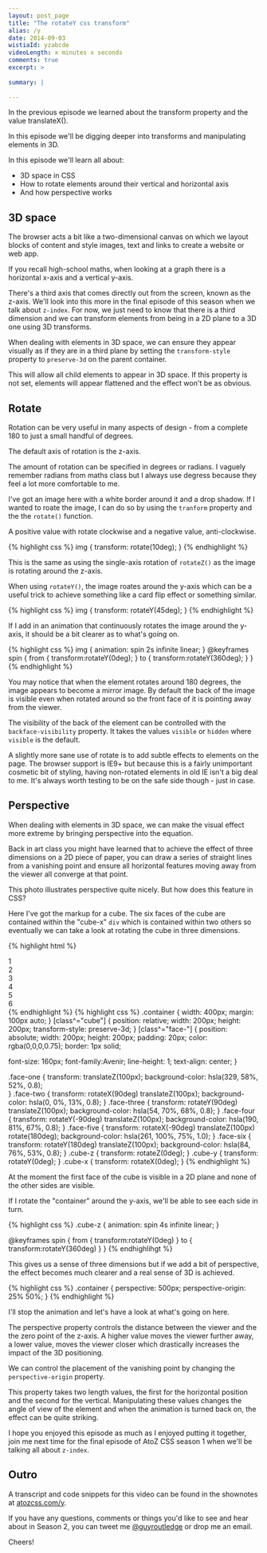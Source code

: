 ```yaml
---
layout: post_page
title: "The rotateY css transform"
alias: /y
date: 2014-09-03
wistiaId: yzabcde
videoLength: x minutes x seconds
comments: true
excerpt: >
  
summary: |
  
---
```


In the previous episode we learned about the transform property and the
value translateX().

In this episode we'll be digging deeper into transforms and manipulating
elements in 3D.

In this episode we'll learn all about:

* 3D space in CSS
* How to rotate elements around their vertical and horizontal axis
* And how perspective works 

## 3D space

The browser acts a bit like a two-dimensional canvas on which we layout
blocks of content and style images, text and links to create a website
or web app.

If you recall high-school maths, when looking at a graph there is
a horizontal x-axis and a vertical y-axis.

There's a third axis that comes directly out from the screen, known as
the z-axis. We'll look into this more in the final episode of this
season when we talk about `z-index`. For now, we just need to know that
there is a third dimension and we can transform elements from being in
a 2D plane to a 3D one using 3D transforms.

When dealing with elements in 3D space, we can ensure they appear
visually as if they are in a third plane by setting the
`transform-style` property to `preserve-3d` on the parent container. 

This will allow all child elements to appear in 3D space. If this
property is not set, elements will appear flattened and the effect won't
be as obvious.

## Rotate

Rotation can be very useful in many aspects of design - from a complete
180 to just a small handful of degrees. 

The default axis of rotation is the z-axis.

The amount of rotation can be specified in degrees or radians.
I vaguely remember radians from maths class but I always use degress
because they feel a lot more comfortable to me.

I've got an image here with a white border around it and a drop shadow.
If I wanted to roate the image, I can do so by using the `tranform`
property and the the `rotate()` function.

A positive value with rotate clockwise and a negative value,
anti-clockwise.

{% highlight css %}
img {
	transform: rotate(10deg);
}
{% endhighlight %}

This is the same as using the single-axis rotation of `rotateZ()` as the
image is rotating around the z-axis.

When using `rotateY()`, the image roates around the y-axis which can be
a useful trick to achieve something like a card flip effect or something
similar. 

{% highlight css %}
img {
	transform: rotateY(45deg);
}
{% endhighlight %}

If I add in an animation that continuously rotates the image around the
y-axis, it should be a bit clearer as to what's going on.

{% highlight css %}
img {
	animation: spin 2s infinite linear;
}
@keyframes spin {
	from { transform:rotateY(0deg); }
	to { transform:rotateY(360deg); }
}
{% endhighlight %}

You may notice that when the element rotates around 180 degrees, the
image appears to become a mirror image. By default the back of the image
is visible even when rotated around so the front face of it is pointing
away from the viewer. 

The visibility of the back of the element can be controlled with the
`backface-visibility` property. It takes the values `visible` or
`hidden` where `visible` is the default.

A slightly more sane use of rotate is to add subtle effects to elements
on the page. The browser support is IE9+ but because this is a fairly
unimportant cosmetic bit of styling, having non-rotated elements in old
IE isn't a big deal to me. It's always worth testing to be on the safe
side though - just in case.

## Perspective

When dealing with elements in 3D space, we can make the visual effect
more extreme by bringing perspective into the equation.

Back in art class you might have learned that to achieve the effect of
three dimensions on a 2D piece of paper, you can draw a series of
straight lines from a vanishing point and ensure all horizontal features
moving away from the viewer all converge at that point.

This photo illustrates perspective quite nicely. But how does this
feature in CSS?

Here I've got the markup for a cube. The six faces of the cube are
contained within the "cube-x" `div` which is contained within two others
so eventually we can take a look at rotating the cube in three
dimensions.

{% highlight html %}
<div class="container">
	<div class="cube-z">
		<div class="cube-y">
			<div class="cube-x">
				<div class="face-one">1</div>
				<div class="face-two">2</div>
				<div class="face-three">3</div>
				<div class="face-four">4</div>
				<div class="face-five">5</div>
				<div class="face-six">6</div>
			</div>
		</div>
	</div>
</div>
{% endhighlight %}
{% highlight css %}
.container {
  width: 400px;
  margin: 100px auto;
}
[class^="cube"] {
  position: relative;
  width: 200px;
  height: 200px;
  transform-style: preserve-3d;
}
[class^="face-"] {
  position: absolute;
  width: 200px;
  height: 200px;
  padding: 20px;
  color: rgba(0,0,0,0.75);
  border: 1px solid;

  font-size: 160px;
  font-family:Avenir;
  line-height: 1;
  text-align: center;
}

.face-one {
  transform: translateZ(100px);
  background-color: hsla(329, 58%, 52%, 0.8);  
}
.face-two {
  transform: rotateX(90deg) translateZ(100px);
  background-color: hsla(0, 0%, 13%, 0.8);
}
.face-three {
  transform: rotateY(90deg) translateZ(100px);
  background-color: hsla(54, 70%, 68%, 0.8);
}
.face-four {
  transform: rotateY(-90deg) translateZ(100px);
  background-color: hsla(190, 81%, 67%, 0.8);
}
.face-five {
  transform: rotateX(-90deg) translateZ(100px) rotate(180deg);
  background-color: hsla(261, 100%, 75%, 1.0);
}
.face-six {
  transform: rotateY(180deg) translateZ(100px);
  background-color: hsla(84, 76%, 53%, 0.8);
}
.cube-z { transform: rotateZ(0deg); }
.cube-y { transform: rotateY(0deg); }
.cube-x { transform: rotateX(0deg); }
{% endhighlight %}

At the moment the first face of the cube is visible in a 2D plane and
none of the other sides are visible.

If I rotate the "container" around the y-axis, we'll be able to see each
side in turn.

{% highlight css %}
.cube-z { animation: spin 4s infinite linear; }

@keyframes spin {
  from { transform:rotateY(0deg) }
  to { transform:rotateY(360deg) }
}
{% endhighlihgt %}

This gives us a sense of three dimensions but if we add a bit of
perspective, the effect becomes much clearer and a real sense of 3D is
achieved.

{% highlight css %}
.container {
  perspective: 500px;
  perspective-origin: 25% 50%;
}
{% endhighlight %}

I'll stop the animation and let's have a look at what's going on here.

The perspective property controls the distance between the viewer and
the the zero point of the z-axis. A higher value moves the viewer
further away, a lower value, moves the viewer closer which drastically
increases the impact of the 3D positioning.

We can control the placement of the vanishing point by changing the
`perspective-origin` property.

This property takes two length values, the first for the horizontal
position and the second for the vertical. Manipulating these values
changes the angle of view of the element and when the animation is
turned back on, the effect can be quite striking.

I hope you enjoyed this episode as much as I enjoyed putting it
together, join me next time for the final episode of AtoZ CSS season
1 when we'll be talking all about `z-index`.

## Outro

A transcript and code snippets for this video can be found in the
shownotes at [atozcss.com/y](http://www.atozcss.com/y). 

If you have any questions, comments or things you'd like to see and hear
about in Season 2, you can tweet me
[@guyroutledge](http://www.twitter.com/guyroutledge) or drop me an
email.

Cheers!


